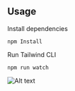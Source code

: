 

## Usage

Install dependencies

```
npm Install
```

Run Tailwind CLI

```
npm run watch
```

![Alt text](images/bookmark.png)
